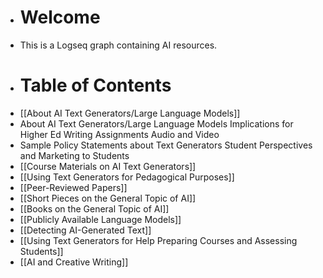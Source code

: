 - # Welcome
- This is a Logseq graph containing AI resources.
- # Table of Contents
- [[About AI Text Generators/Large Language Models]]
- About AI Text Generators/Large Language Models
  Implications for Higher Ed Writing Assignments
  Audio and Video
- Sample Policy Statements about Text Generators
  Student Perspectives and Marketing to Students
- [[Course Materials on AI Text Generators]]
- [[Using Text Generators for Pedagogical Purposes]]
- [[Peer-Reviewed Papers]]
- [[Short Pieces on the General Topic of AI]]
- [[Books on the General Topic of AI]]
- [[Publicly Available Language Models]]
- [[Detecting AI-Generated Text]]
- [[Using Text Generators for Help Preparing Courses and Assessing Students]]
- [[AI and Creative Writing]]
